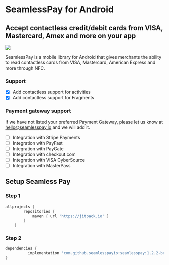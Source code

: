 # SeamlessPay for Android

## Accept contactless credit/debit cards from VISA, Mastercard, Amex and more on your app

[![](https://jitpack.io/v/seamlesspayio/seamlesspay.svg)](https://jitpack.io/#seamlesspayio/seamlesspay)

SeamlessPay is a mobile library for Android that gives merchants the ability to read contactless cards from VISA, Mastercard, American Express and more through NFC.

### Support

- [x] Add contactless support for activities
- [x] Add contactless support for Fragments

### Payment gateway support
If we have not listed your preferred Payment Gateway, please let us know at hello@seamlesspay.io and we will add it.

- [ ] Integration with Stripe Payments
- [ ] Integration with PayFast
- [ ] Integration with PayGate
- [ ] Integration with checkout.com
- [ ] Integration with VISA CyberSource
- [ ] Integration with MasterPass

## Setup Seamless Pay

### Step 1

```groovy
allprojects {
		repositories {
			maven { url 'https://jitpack.io' }
		}
	}
```

### Step 2

```groovy
dependencies {
	      implementation 'com.github.seamlesspayio:seamlesspay:1.2.2-beta'
}
```